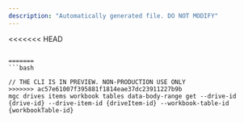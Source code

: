 ```yaml
---
description: "Automatically generated file. DO NOT MODIFY"
---
```


<<<<<<< HEAD
```cli

=======
```bash

// THE CLI IS IN PREVIEW. NON-PRODUCTION USE ONLY
>>>>>>> ac57e61007f395881f1814eae37dc23911227b9b
mgc drives items workbook tables data-body-range get --drive-id {drive-id} --drive-item-id {driveItem-id} --workbook-table-id {workbookTable-id}

```